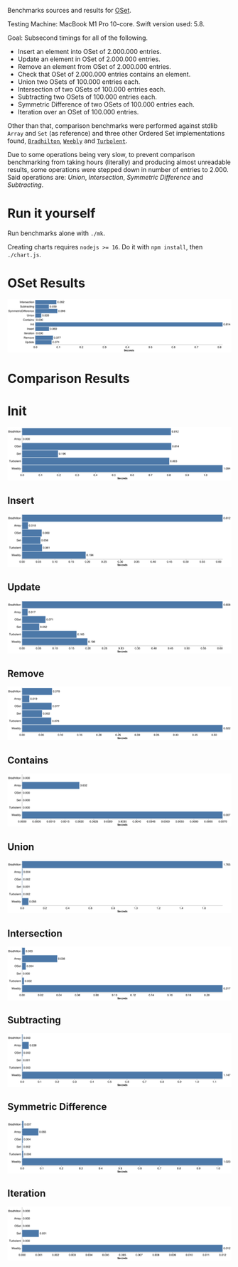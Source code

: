 Benchmarks sources and results for [OSet](https://github.com/sciv-img/OSet).

Testing Machine: MacBook M1 Pro 10-core.
Swift version used: 5.8.

Goal: Subsecond timings for all of the following.

* Insert an element into OSet of 2.000.000 entries.
* Update an element in OSet of 2.000.000 entries.
* Remove an element from OSet of 2.000.000 entries.
* Check that OSet of 2.000.000 entries contains an element.
* Union two OSets of 100.000 entries each.
* Intersection of two OSets of 100.000 entries each.
* Subtracting two OSets of 100.000 entries each.
* Symmetric Difference of two OSets of 100.000 entries each.
* Iteration over an OSet of 100.000 entries.

Other than that, comparison benchmarks were performed against stdlib `Array` and `Set` (as reference) and three other Ordered Set implementations found, [`Bradhilton`](https://github.com/bradhilton/OrderedSet), [`Weebly`](https://github.com/Weebly/OrderedSet) and [`Turbolent`](https://github.com/turbolent/OrderedSet).

Due to some operations being very slow, to prevent comparison benchmarking from taking hours (literally) and producing almost unreadable results, some operations were stepped down in number of entries to 2.000. Said operations are: *Union*, *Intersection*, *Symmetric Difference* and *Subtracting*.

# Run it yourself

Run benchmarks alone with `./mk`.

Creating charts requires `nodejs >= 16`.
Do it with `npm install`, then `./chart.js`.

# OSet Results
![OSetOnlyBenchmarks](Results/oset.png)
# Comparison Results
# Init
![Init](Results/Init.png)
## Insert
![Insert](Results/Insert.png)
## Update
![Update](Results/Update.png)
## Remove
![Remove](Results/Remove.png)
## Contains
![Contains](Results/Contains.png)
## Union
![Union](Results/Union.png)
## Intersection
![Intersection](Results/Intersection.png)
## Subtracting
![Subtracting](Results/Subtracting.png)
## Symmetric Difference
![SymmetricDifference](Results/SymmetricDifference.png)
## Iteration
![Iteration](Results/Iteration.png)
